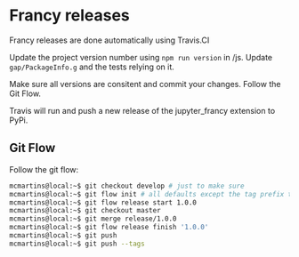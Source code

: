 # Francy releases

Francy releases are done automatically using Travis.CI

Update the project version number using `npm run version` in /js. 
Update `gap/PackageInfo.g` and the tests relying on it.

Make sure all versions are consitent and commit your changes. Follow the Git Flow.

Travis will run and push a new release of the jupyter_francy extension to PyPi.

## Git Flow

Follow the git flow:

```bash
mcmartins@local:~$ git checkout develop # just to make sure
mcmartins@local:~$ git flow init # all defaults except the tag prefix that should be 'v'
mcmartins@local:~$ git flow release start 1.0.0
mcmartins@local:~$ git checkout master
mcmartins@local:~$ git merge release/1.0.0
mcmartins@local:~$ git flow release finish '1.0.0'
mcmartins@local:~$ git push
mcmartins@local:~$ git push --tags
```

